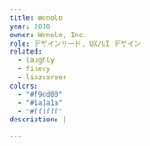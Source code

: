 ```yaml
---
title: Wonolo
year: 2018
owner: Wonolo, Inc.
role: デザインリード, UX/UI デザイン
related:
  - laughly
  - finery
  - libzcareer
colors:
  - "#f9dd00"
  - "#1a1a1a"
  - "#ffffff"
description: |

---
```


